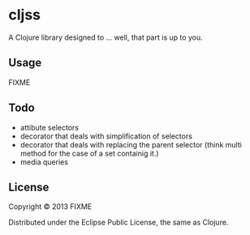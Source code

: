 # cljss

A Clojure library designed to ... well, that part is up to you.

## Usage

FIXME

## Todo 
 - attibute selectors
 - decorator that deals with simplification of selectors
 - decorator that deals with replacing the parent selector (think multi method
 for the case of a set containig it.)
 - media queries

## License

Copyright © 2013 FIXME

Distributed under the Eclipse Public License, the same as Clojure.